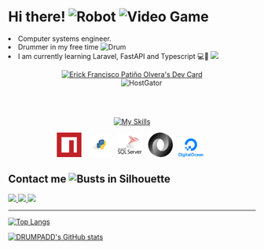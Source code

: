 # Hi there! <img src="https://raw.githubusercontent.com/Tarikul-Islam-Anik/Animated-Fluent-Emojis/master/Emojis/Smilies/Robot.png" alt="Robot" width="25" height="25" /> <img src="https://raw.githubusercontent.com/Tarikul-Islam-Anik/Animated-Fluent-Emojis/master/Emojis/Activities/Video%20Game.png" alt="Video Game" width="25" height="25" />
<li>Computer systems engineer.</li>
<li>Drummer in my free time <img src="https://raw.githubusercontent.com/Tarikul-Islam-Anik/Animated-Fluent-Emojis/master/Emojis/Objects/Drum.png" alt="Drum" width="25" height="25" /></li>
<li>I am currently learning Laravel, FastAPI and Typescript 💻👾 <img src="https://media0.giphy.com/media/iIqmM5tTjmpOB9mpbn/giphy.gif?cid=ecf05e470pnftxa4x4ju4768wtgm0wh2doi39g0k8i52eni1&rid=giphy.gif&ct=g" width="50" /></li>
<p align="center">
  <a href="https://app.daily.dev/DRUMPADD" style="display: block;"><img src="https://api.daily.dev/devcards/3ce1af779f9b48df8d8179590c8dde28.png?r=a1h" width="220" alt="Erick Francisco Patiño Olvera's Dev Card"/></a>&nbsp;&nbsp;&nbsp;&nbsp;&nbsp;&nbsp;&nbsp;&nbsp;&nbsp;
 <img src="https://media3.giphy.com/media/fuJPZBIIqzbt1kAYVc/giphy.gif?cid=ecf05e47nzi3n2cijch5cyaybmb2k13zlwynpc3tyqlha3qu&rid=giphy.gif&ct=g" width="300" alt="HostGator" />
</p>
<br /><br />
<div align="center">
  
  [![My Skills](https://skillicons.dev/icons?i=php,laravel,js,jquery,nodejs,express,react,py,django,html,css,bootstrap,tailwind,mysql,sqlite,vscode,git)](https://skillicons.dev)
  
  <img src="https://raw.githubusercontent.com/DRUMPADD/DRUMPADD/main/services/npm-icon.svg" alt="NPM" width="50">&nbsp;&nbsp;
  <img src="https://raw.githubusercontent.com/github/explore/666de02829613e0244e9441b114edb85781e972c/topics/pip/pip.png" alt="PIP" width="50">&nbsp;&nbsp;
  <img src="https://raw.githubusercontent.com/github/explore/96943574ba0c0340ba6ea1e6f768e9abe43e34e1/topics/sql-server/sql-server.png" alt="SQL Server" width="50">&nbsp;&nbsp;
  <img src="https://raw.githubusercontent.com/DRUMPADD/DRUMPADD/main/frontend/json.svg" alt="JSON" width="50">&nbsp;&nbsp;
  <img src="https://raw.githubusercontent.com/DRUMPADD/DRUMPADD/main/services/digital-ocean.svg" alt="DigitalOcean" width="50">&nbsp;&nbsp;
</div>
<h2>Contact me <img src="https://raw.githubusercontent.com/Tarikul-Islam-Anik/Animated-Fluent-Emojis/master/Emojis/People/Busts%20in%20Silhouette.png" alt="Busts in Silhouette" width="25" height="25" /></h2>
<a href="https://www.linkedin.com/in/erick-francisco-pati%C3%B1o-olvera-901205139/" target="_blank">
    <img src="https://skillicons.dev/icons?i=linkedin" />
 </a>
 <a href="https://github.com/DRUMPADD" target="_blank">
    <img src="https://skillicons.dev/icons?i=github" />
 </a>
 <a href="https://mail.google.com/mail/u/0/?to=erickfco1999@gmail.com&fs=1&tf=cm" target="_blank">
    <img src="https://skillicons.dev/icons?i=gmail" />
 </a>
<hr>

[![Top Langs](https://github-readme-stats-git-masterrstaa-rickstaa.vercel.app/api/top-langs/?username=DRUMPADD&hide_progress=true)](https://github.com/DRUMPADD/github-readme-stats)

[![DRUMPADD's GitHub stats](https://github-readme-stats.vercel.app/api?username=DRUMPADD&show_icons=true&theme=radical&include_all_commits=true)](https://github.com/DRUMPADD/github-readme-stats#gh-dark-mode-only)
